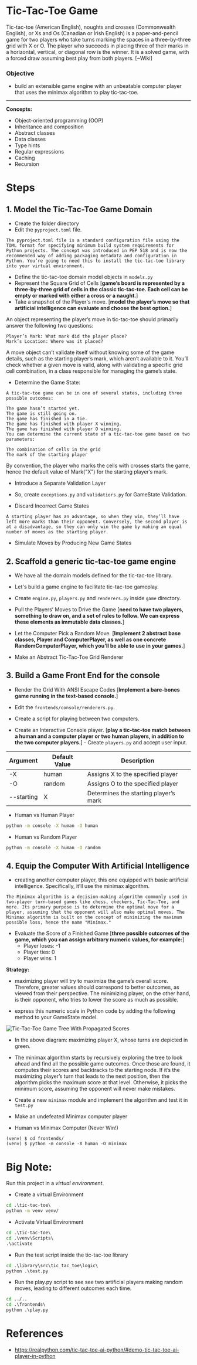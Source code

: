 # Tic-Tac-Toe Game
Tic-tac-toe (American English), noughts and crosses (Commonwealth English), or Xs and Os (Canadian or Irish English) is a paper-and-pencil game for two players who take turns marking the spaces in a three-by-three grid with X or O. The player who succeeds in placing three of their marks in a horizontal, vertical, or diagonal row is the winner. It is a solved game, with a forced draw assuming best play from both players. [~Wiki]

### Objective
- build an extensible game engine with an unbeatable computer player that uses the minimax algorithm to play tic-tac-toe. 

---
**Concepts:**
- Object-oriented programming (OOP)
- Inheritance and composition
- Abstract classes
- Data classes
- Type hints
- Regular expressions
- Caching
- Recursion

# Steps
## 1. Model the Tic-Tac-Toe Game Domain
- Create the folder directory
- Edit the `pyproject.toml` file.
```
The pyproject.toml file is a standard configuration file using the TOML format for specifying minimum build system requirements for Python projects. The concept was introduced in PEP 518 and is now the recommended way of adding packaging metadata and configuration in Python. You’re going to need this to install the tic-tac-toe library into your virtual environment.
```
- Define the tic-tac-toe domain model objects in `models.py`
- Represent the Square Grid of Cells [**game’s board is represented by a three-by-three grid of cells in the classic tic-tac-toe. Each cell can be empty or marked with either a cross or a naught.**]
- Take a snapshot of the Player's move. [**model the player’s move so that artificial intelligence can evaluate and choose the best option.**]

An object representing the player’s move in tic-tac-toe should primarily answer the following two questions:
```
Player’s Mark: What mark did the player place?
Mark’s Location: Where was it placed?
```

A move object can’t validate itself without knowing some of the game details, such as the starting player’s mark, which aren’t available to it. You’ll check whether a given move is valid, along with validating a specific grid cell combination, in a class responsible for managing the game’s state.

- Determine the Game State:

```
A tic-tac-toe game can be in one of several states, including three possible outcomes:

The game hasn’t started yet.
The game is still going on.
The game has finished in a tie.
The game has finished with player X winning.
The game has finished with player O winning.
You can determine the current state of a tic-tac-toe game based on two parameters:

The combination of cells in the grid
The mark of the starting player
```

By convention, the player who marks the cells with crosses starts the game, hence the default value of Mark("X") for the starting player’s mark. 

- Introduce a Separate Validation Layer
- So, create `exceptions.py` and `validatiors.py` for GameState Validation.

- Discard Incorrect Game States

```
A starting player has an advantage, so when they win, they’ll have left more marks than their opponent. Conversely, the second player is at a disadvantage, so they can only win the game by making an equal number of moves as the starting player.
```

- Simulate Moves by Producing New Game States

## 2. Scaffold a generic tic-tac-toe game engine

- We have all the domain models defined for the tic-tac-toe library.
- Let's build a game engine to facilitate tic-tac-toe gameplay.
- Create `engine.py`, `players.py` and `renderers.py` inside `game` directory.

- Pull the Players’ Moves to Drive the Game [**need to have two players, something to draw on, and a set of rules to follow. We can express these elements as immutable data classes.**]

- Let the Computer Pick a Random Move. [**Implement 2 abstract base classes, Player and ComputerPlayer, as well as one concrete RandomComputerPlayer, which you’ll be able to use in your games.**]

- Make an Abstract Tic-Tac-Toe Grid Renderer

## 3. Build a Game Front End for the console

- Render the Grid With ANSI Escape Codes [**Implement a bare-bones game running in the text-based console.**]
- Edit the `frontends/console/renderers.py`.

- Create a script for playing between two computers.

- Create an Interactive Console player. [**play a tic-tac-toe match between a human and a computer player or two human players, in addition to the two computer players.**] - Create `players.py` and accept user input.

| Argument	| Default Value | Description |
| ----- | ----- | ----- |
|-X	| human	| Assigns X to the specified player |
|-O	| random	| Assigns O to the specified player |
|--starting	| X	|Determines the starting player’s mark |

- Human vs Human Player
```cmd
python -m console -X human -O human
```

- Human vs Random Player
```cmd
python -m console -X human -O random
```

## 4. Equip the Computer With Artificial Intelligence

- creating another computer player, this one equipped with basic artificial intelligence. Specifically, it’ll use the minimax algorithm.

```
The Minimax algorithm is a decision-making algorithm commonly used in two-player turn-based games like chess, checkers, Tic-Tac-Toe, and more. Its primary purpose is to determine the optimal move for a player, assuming that the opponent will also make optimal moves. The Minimax algorithm is built on the concept of minimizing the maximum possible loss, hence the name "Minimax."
```

- Evaluate the Score of a Finished Game [**three possible outcomes of the game, which you can assign arbitrary numeric values, for example:**]
    - Player loses: -1
    - Player ties: 0
    - Player wins: 1

**Strategy:**
- maximizing player will try to maximize the game’s overall score. Therefore, greater values should correspond to better outcomes, as viewed from their perspective. The minimizing player, on the other hand, is their opponent, who tries to lower the score as much as possible.

- express this numeric scale in Python code by adding the following method to your GameState model.

![Tic-Tac-Toe Game Tree With Propagated Scores](game_tree.webp)

- In the above diagram: maximizing player X, whose turns are depicted in green.

- The minimax algorithm starts by recursively exploring the tree to look ahead and find all the possible game outcomes. Once those are found, it computes their scores and backtracks to the starting node. If it’s the maximizing player’s turn that leads to the next position, then the algorithm picks the maximum score at that level. Otherwise, it picks the minimum score, assuming the opponent will never make mistakes.

- Create a new `minimax` module and implement the algorithm and test it in `test.py`

- Make an undefeated Minimax computer player

- Human vs Minimax Computer (Never Win!)
```
(venv) $ cd frontends/
(venv) $ python -m console -X human -O minimax
```

# **Big Note:**
Run this project in a *virtual environment*.
- Create a virtual Environment
```cmd
cd .\tic-tac-toe\ 
python -m venv venv/
```
- Activate Virtual Environment
```cmd
cd .\tic-tac-toe\ 
cd .\venv\Scripts\
.\activate     
```
- Run the test script inside the tic-tac-toe library
```cmd   
cd .\library\src\tic_tac_toe\logic\
python .\test.py
```
- Run the play.py script to see see two artificial players making random moves, leading to different outcomes each time.
```cmd
cd ../..     
cd .\frontends\  
python .\play.py
```


# References
- https://realpython.com/tic-tac-toe-ai-python/#demo-tic-tac-toe-ai-player-in-python